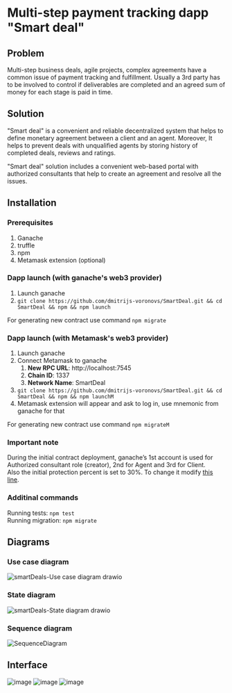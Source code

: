 # Multi-step payment tracking dapp &quot;Smart deal&quot;

## Problem

Multi-step business deals, agile projects, complex agreements have a common issue of payment tracking and fulfillment. Usually a 3rd party has to be involved to control if deliverables are completed and an agreed sum of money for each stage is paid in time.

## Solution

&quot;Smart deal&quot; is a convenient and reliable decentralized system that helps to define monetary agreement between a client and an agent. Moreover, It helps to prevent deals with unqualified agents by storing history of completed deals, reviews and ratings.

&quot;Smart deal&quot; solution includes a convenient web-based portal with authorized consultants that help to create an agreement and resolve all the issues.

## Installation

### Prerequisites

1. Ganache
2. truffle
3. npm
4. Metamask extension (optional)

### Dapp launch (with ganache's web3 provider)

1. Launch ganache
2. `git clone https://github.com/dmitrijs-voronovs/SmartDeal.git && cd SmartDeal && npm && npm launch`

For generating new contract use command `npm migrate`

### Dapp launch (with Metamask's web3 provider)

1. Launch ganache
2. Connect Metamask to ganache
   1. **New RPC URL**: http://localhost:7545
   2. **Chain ID**: 1337
   3. **Network Name**: SmartDeal
3. `git clone https://github.com/dmitrijs-voronovs/SmartDeal.git && cd SmartDeal && npm && npm launchM`
4. Metamask extension will appear and ask to log in, use mnemonic from ganache for that

For generating new contract use command `npm migrateM`

### Important note

During the initial contract deployment, ganache’s 1st account is used for Authorized consultant role (creator), 2nd for Agent and 3rd for Client.\
Also the initial protection percent is set to 30%. To change it modify [this line](https://github.com/dmitrijs-voronovs/SmartDeal/blob/main/migrations/2_deploy_contracts.js#L10).

### Additinal commands

Running tests: `npm test`\
Running migration: `npm migrate`

## Diagrams

### Use case diagram

![smartDeals-Use case diagram drawio](https://user-images.githubusercontent.com/53301511/148654153-a0295a79-fa79-4aa3-8dae-4096677b7fd7.png)

### State diagram

![smartDeals-State diagram drawio](https://user-images.githubusercontent.com/53301511/148654157-1819718d-60cd-448a-bed9-75f6d0bfe11b.png)

### Sequence diagram

![SequenceDiagram](https://user-images.githubusercontent.com/53301511/148654161-b3216fa0-07ba-4c91-a0ac-1ed98ad772b9.png)

## Interface

![image](https://user-images.githubusercontent.com/53301511/148656962-6f4593bd-426f-4c55-8d5c-5d78ee92c1bf.png)
![image](https://user-images.githubusercontent.com/53301511/148657058-240a050e-42f7-4536-b46a-8670da245aa3.png)
![image](https://user-images.githubusercontent.com/53301511/148657074-4ed2dd2d-987c-4eb9-8ece-ca7cf61dc7a2.png)
